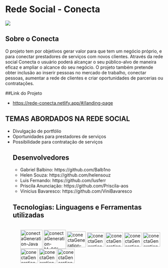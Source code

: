 # Rede Social - Conecta
<img src="https://i.imgur.com/gAhtIlG.png">

## Sobre o Conecta
O projeto tem por objetivos gerar valor para que tem um negócio próprio, e para conectar prestadores de serviços com novos clientes.
Através da rede social Conecta o usuário poderá alcançar o seu público-alvo de maneira eficaz e ampliar o alcance do seu negócio.
O projeto também pretende obter inclusão ao inserir pessoas no mercado de trabalho,  conectar pessoas, aumentar a rede de clientes e criar oportunidades de parcerias ou contratações.

##Link do Projeto
* https://rede-conecta.netlify.app/#/landing-page

## TEMAS ABORDADOS NA  REDE SOCIAL 

<ul>
<li>Divulgação de portfólio </li>
<li> Oportunidades para prestadores de serviços </li>
<li> Possibilidade para contratação de serviços </li>
   
##  Desenvolvedores
<ul>
<li>Gabriel Balbino: https://github.com/Balb1no</li>
<li>Helen Souza: https://github.com/helensouz </li>
<li>Luis Fernando: https://github.com/lusferr </li>
<li> Priscila Anunciação: https://github.com/Priscila-aos </li>
<li> Vinicius Bavaresco: https://github.com/ViniBavaresco </li>
</ul>
  
## Tecnologias: Linguagens e Ferramentas utilizadas 
<ul>
<div style="display: inline_block"><br>
<img align="center" alt="conectaGeneration-Java" height="60" width="70" src="https://cdn.jsdelivr.net/gh/devicons/devicon/icons/java/java-original-wordmark.svg" />
<img align="center" alt="conectaGeneration-MySQL" height="60" width="70" src="https://cdn.jsdelivr.net/gh/devicons/devicon/icons/mysql/mysql-original-wordmark.svg" />
<img align="center" alt="conectaGeneration-SpringBoot" height="50" width="60" src="https://cdn.jsdelivr.net/gh/devicons/devicon/icons/spring/spring-original-wordmark.svg" />
<img align="center" alt="conectaGeneration-HTML" height="45" width="55" src="https://cdn.jsdelivr.net/gh/devicons/devicon/icons/html5/html5-plain-wordmark.svg" />
<img align="center" alt="conectaGeneration-CSS" height="45" width="55" src="https://cdn.jsdelivr.net/gh/devicons/devicon/icons/css3/css3-plain-wordmark.svg" />
<img align="center" alt="conectaGeneration-Bootstrap" height="45" width="55" src="https://cdn.jsdelivr.net/gh/devicons/devicon/icons/bootstrap/bootstrap-plain-wordmark.svg" />
<img align="center" alt="conectaGeneration-JavaScript" height="45" width="55" src="https://cdn.jsdelivr.net/gh/devicons/devicon/icons/javascript/javascript-original.svg" />
<img align="center" alt="conectaGeneration-TypeScript" height="45" width="55" src="https://cdn.jsdelivr.net/gh/devicons/devicon/icons/typescript/typescript-original.svg" />
<img align="center" alt="conectaGeneration-Angular" height="45" width="55" src="https://cdn.jsdelivr.net/gh/devicons/devicon/icons/angularjs/angularjs-original.svg" />
<img align="center" alt="conectaGeneration-VSCode" height="45" width="55" src="https://cdn.jsdelivr.net/gh/devicons/devicon/icons/vscode/vscode-original-wordmark.svg" />
  
</div> 
  

    
